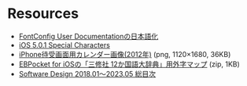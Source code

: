 # Resources

- [FontConfig User Documentationの日本語化](fontconfig-user_ja.html)
- [iOS 5.0.1 Special Characters](ios501specialchars.html)
- [iPhone待受画面用カレンダー画像(2012年)](iPhoneCal2012.png) (png, 1120×1680, 36KB)
- [EBPocket for iOSの「三修社 12か国語大辞典」用外字マップ](SANDICxx.zip) (zip, 1KB)
- [Software Design 2018.01～2023.05 総目次](software-design-index.html)
